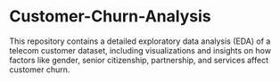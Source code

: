 # Customer-Churn-Analysis
This repository contains a detailed exploratory data analysis (EDA) of a telecom customer dataset, including visualizations and insights on how factors like gender, senior citizenship, partnership, and services affect customer churn.
